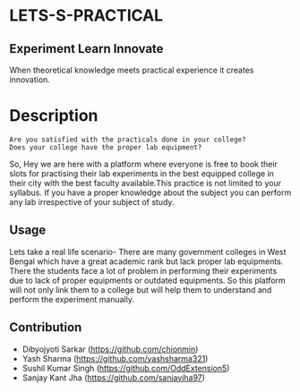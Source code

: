 # LETS-S-PRACTICAL

## Experiment Learn Innovate
 When theoretical knowledge meets practical experience it creates innovation.
# Description
    Are you satisfied with the practicals done in your college?
    Does your college have the proper lab equipment?
 
So, Hey we are here with a platform where everyone is free to book their slots for practising  their lab experiments in the best equipped college in their city with the best faculty available.This practice is not limited to your syllabus. If you have a proper knowledge about the subject you can perform any lab irrespective of your subject of study.
 
## Usage
   Lets take a real life scenario- 
There are many government colleges in West Bengal which have a great academic rank but lack proper lab equipments. There the students       face a lot of problem in performing their experiments due to lack of proper equipments or outdated equipments. So this platform will       not only link them to a college but will help them to understand and perform the experiment manually.

## Contribution
   + Dibyojyoti Sarkar  (https://github.com/chionmin)
   + Yash Sharma        (https://github.com/yashsharma321)
   + Sushil Kumar Singh (https://github.com/OddExtension5)
   + Sanjay Kant Jha    (https://github.com/sanjayjha97)
    
